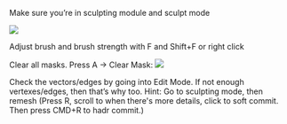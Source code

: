 Make sure you’re in sculpting module and sculpt mode

![](https://i.imgur.com/Lm5vaTd.png)

Adjust brush and brush strength with F and Shift+F or right click

Clear all masks. Press A → Clear Mask:
![](https://i.imgur.com/HBIwvtA.png)

Check the vectors/edges by going into Edit Mode. If not enough vertexes/edges, then that’s why too. Hint: Go to sculpting mode, then remesh (Press R, scroll to when there's more details, click to soft commit. Then press CMD+R to hadr commit.)